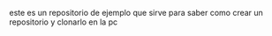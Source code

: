 este es un repositorio de ejemplo que sirve para saber como
crear un repositorio y clonarlo en la pc
